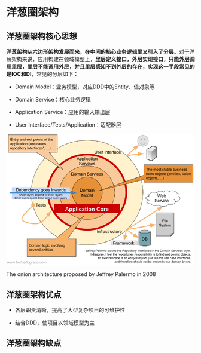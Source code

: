 # 洋葱圈架构

## 洋葱圈架构核心思想

**洋葱架构从六边形架构发展而来，在中间的核心业务逻辑里又引入了分层**。对于洋葱架构来说，应用构建在领域模型上，**里层定义接口，外层实现接口，只能外层调用里层，里层不能调用外层，并且里层感知不到外层的存在，实现这一手段常见的是IOC和DI**，常见的分层如下：

* Domain Model：业务模型，对应DDD中的Entity、值对象等

* Domain Service：核心业务逻辑

* Application Service：应用的输入输出层

* User Interface/Tests/Application：适配器层

![](洋葱圈架构.png)

The onion architecture proposed by Jeffrey Palermo in 2008

## 洋葱圈架构优点

* 各层职责清晰，提高了大型复杂项目的可维护性

* 结合DDD，使项目以领域模型为主

## 洋葱圈架构缺点